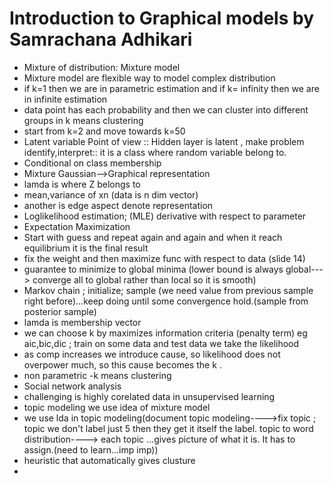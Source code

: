 # Introduction to Graphical models by Samrachana Adhikari
- Mixture of distribution: Mixture model
- Mixture model are flexible way to model complex distribution
- if k=1 then we are in parametric estimation and if k= infinity then we are in infinite estimation
- data point has each probability and then we can cluster into different groups in k means clustering
- start from k=2 and move towards k=50
- Latent variable Point of view :: Hidden layer is latent , make problem identify,interpret:: it is a class where random variable belong to.
- Conditional on class membership
- Mixture Gaussian-->Graphical representation
- lamda is where Z belongs to
- mean,variance of xn (data is n dim vector)
- another is edge aspect denote representation
- Loglikelihood estimation; (MLE) derivative with respect to parameter
- Expectation Maximization
- Start with guess and repeat again and again and when it reach equilibrium it is the final result
- fix the weight and then maximize func with respect to data (slide 14)
- guarantee to minimize to global minima (lower bound is always global---> converge all to global rather than local so it is smooth)
- Markov chain ; initialize; sample (we need value from previous sample right before)...keep doing until some convergence hold.(sample from posterior sample)
- lamda is membership vector
- we can choose k by maximizes information criteria (penalty term) eg aic,bic,dic ; train on some data and test data we take the likelihood
- as comp increases we introduce cause, so likelihood does not overpower much, so this cause becomes the k .
- non parametric -k means clustering
- Social network analysis 
- challenging is highly corelated data in unsupervised learning
- topic modeling we use idea of mixture model 
- we use lda in topic modeling(document topic modeling---->fix topic ; topic we don't label just 5 then they get it itself the label. topic to word distribution----> each topic ...gives picture of what it is. It has to assign.(need to learn...imp imp))
- heuristic that automatically gives clusture
- 




